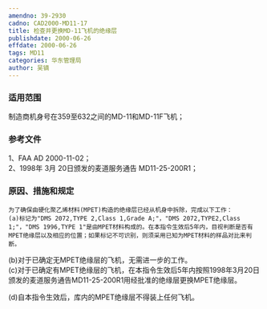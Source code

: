 ```yaml
---
amendno: 39-2930  
cadno: CAD2000-MD11-17  
title: 检查并更换MD-11飞机的绝缘层  
publishdate: 2000-06-26  
effdate: 2000-06-26  
tags: MD11  
categories: 华东管理局  
author: 吴镝  
---
```

  
### 适用范围  
制造商机身号在359至632之间的MD-11和MD-11F飞机；  
  
<!--more-->  
### 参考文件  
1、FAA AD 2000-11-02；  
 2、1998年 3月 20日颁发的麦道服务通告 MD11-25-200R1；  
  
### 原因、措施和规定  
    为了确保由硬化聚乙烯材料(MPET)构造的绝缘层已经从机身中拆除，完成以下工作：  
    (a)标记为"DMS 2072,TYPE 2,Class 1,Grade A;"，"DMS 2072,TYPE2,Class 1;"，"DMS 1996,TYPE 1"是由MPET材料构成的。在本指令生效后5年内，目视判断是否有MPET绝缘层以及相应的位置；如果标记不可识别，则须采用已知为MPET材料的样品对比来判断。  
(b)对于已确定无MPET绝缘层的飞机，无需进一步的工作。  
(c)对于已确定有MPET绝缘层的飞机，在本指令生效后5年内按照1998年3月20日颁发的麦道服务通告MD11-25-200R1用经批准的绝缘层更换MPET绝缘层。  
  
(d)自本指令生效后，库内的MPET绝缘层不得装上任何飞机。  
      

